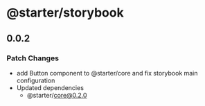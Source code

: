 # @starter/storybook

## 0.0.2

### Patch Changes

- add Button component to @starter/core and fix storybook main configuration
- Updated dependencies
  - @starter/core@0.2.0
